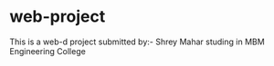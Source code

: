 # web-project
This is a web-d project submitted by:-
Shrey Mahar studing in MBM Engineering College
